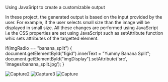 Using JavaSript to create a customizable output

In these project, the generated output is based on the input provided by the user. For example, if the user selects small size than the image will be displayed in small size. 
All these changes are performed using JavaScript i.e the CSS properties are set using JavaScript such as setAttribute function whic sets attributes of the targetted element.

 if(imgRadio == "banana_split") {
        document.getElementById("figid").innerText = "Yummy Banana Split";
        document.getElementById("imgDisplay").setAttribute('src', 'images/banana_split.jpg');
 }

![Capture2](https://user-images.githubusercontent.com/32956051/104037071-133bfd00-5189-11eb-80fd-03aa66c6b5ca.PNG)
![Capture3](https://user-images.githubusercontent.com/32956051/104037076-146d2a00-5189-11eb-816a-940530bec3d1.PNG)
![Capture](https://user-images.githubusercontent.com/32956051/104037079-146d2a00-5189-11eb-9dff-562bec90f295.PNG)

